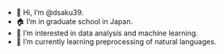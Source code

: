 - 👋 Hi, I’m @dsaku39.
- 🏠 I’m in graduate school in Japan.
- 👀 I’m interested in data analysis and machine learning.
- 🌱 I’m currently learning preprocessing of natural languages.

<!---
dsaku39/dsaku39 is a ✨ special ✨ repository because its `README.md` (this file) appears on your GitHub profile.
You can click the Preview link to take a look at your changes.
--->
